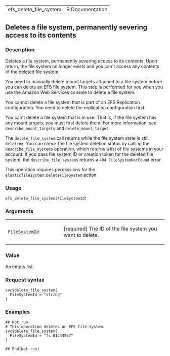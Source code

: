 <table style="width: 100%;">
<tbody>
<tr class="odd">
<td>efs_delete_file_system</td>
<td style="text-align: right;">R Documentation</td>
</tr>
</tbody>
</table>

## Deletes a file system, permanently severing access to its contents

### Description

Deletes a file system, permanently severing access to its contents. Upon
return, the file system no longer exists and you can't access any
contents of the deleted file system.

You need to manually delete mount targets attached to a file system
before you can delete an EFS file system. This step is performed for you
when you use the Amazon Web Services console to delete a file system.

You cannot delete a file system that is part of an EFS Replication
configuration. You need to delete the replication configuration first.

You can't delete a file system that is in use. That is, if the file
system has any mount targets, you must first delete them. For more
information, see `describe_mount_targets` and `delete_mount_target`.

The `delete_file_system` call returns while the file system state is
still `deleting`. You can check the file system deletion status by
calling the `describe_file_systems` operation, which returns a list of
file systems in your account. If you pass file system ID or creation
token for the deleted file system, the `describe_file_systems` returns a
`⁠404 FileSystemNotFound⁠` error.

This operation requires permissions for the
`elasticfilesystem:DeleteFileSystem` action.

### Usage

    efs_delete_file_system(FileSystemId)

### Arguments

<table>
<colgroup>
<col style="width: 35%" />
<col style="width: 65%" />
</colgroup>
<tbody>
<tr class="odd">
<td><code
id="efs_delete_file_system_:_FileSystemId">FileSystemId</code></td>
<td><p>[required] The ID of the file system you want to delete.</p></td>
</tr>
</tbody>
</table>

### Value

An empty list.

### Request syntax

    svc$delete_file_system(
      FileSystemId = "string"
    )

### Examples

    ## Not run: 
    # This operation deletes an EFS file system.
    svc$delete_file_system(
      FileSystemId = "fs-01234567"
    )

    ## End(Not run)
